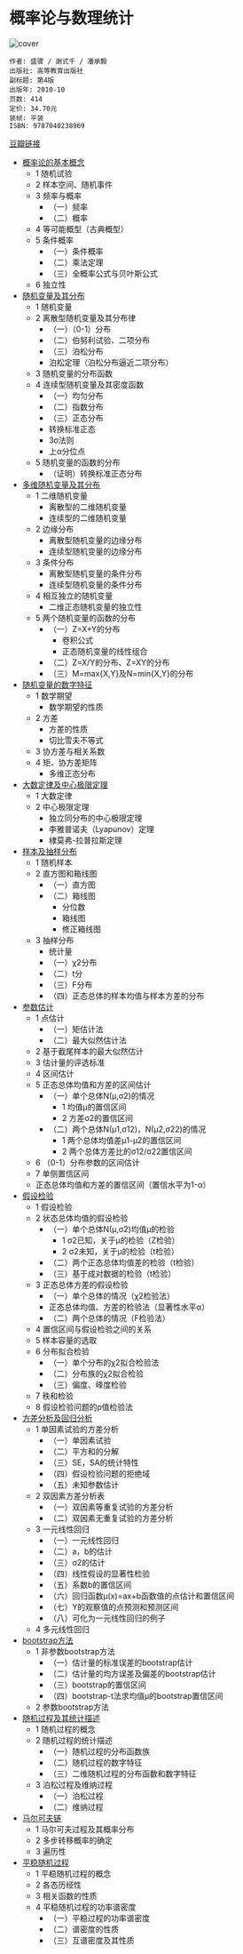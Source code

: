 # 概率论与数理统计
![cover](https://img3.doubanio.com/view/subject/l/public/s25000822.jpg)

    作者: 盛骤 / 谢式千 / 潘承毅 
    出版社: 高等教育出版社
    副标题: 第4版
    出版年: 2010-10
    页数: 414
    定价: 34.70元
    装帧: 平装
    ISBN: 9787040238969

[豆瓣链接](https://book.douban.com/subject/3165271/)

- [概率论的基本概念](prob_basic.md)
  - 1 随机试验
  - 2 样本空间、随机事件
  - 3 频率与概率
    - （一）频率
    - （二）概率
  - 4 等可能概型（古典概型）
  - 5 条件概率
    - （一）条件概率
    - （二）乘法定理
    - （三）全概率公式与贝叶斯公式
  - 6 独立性
- [随机变量及其分布](random_var_distribution.md)
  - 1 随机变量
  - 2 离散型随机变量及其分布律
    - （一）（0-1）分布
    - （二）伯努利试验、二项分布
    - （三）泊松分布
    - 泊松定理（泊松分布逼近二项分布）
  - 3 随机变量的分布函数
  - 4 连续型随机变量及其密度函数
    - （一）均匀分布
    - （二）指数分布
    - （三）正态分布
    - 转换标准正态
    - 3σ法则
    - 上α分位点
  - 5 随机变量的函数的分布
    - （证明）转换标准正态分布
- [多维随机变量及其分布](multi_random_var_distribution.md)
  - 1 二维随机变量
    - 离散型的二维随机变量
    - 连续型的二维随机变量
  - 2 边缘分布
    - 离散型随机变量的边缘分布
    - 连续型随机变量的边缘分布
  - 3 条件分布
    - 离散型随机变量的条件分布
    - 连续型随机变量的条件分布
  - 4 相互独立的随机变量
    - 二维正态随机变量的独立性
  - 5 两个随机变量的函数的分布
    - （一）Z=X+Y的分布
      - 卷积公式
      - 正态随机变量的线性组合
    - （二）Z=X/Y的分布、Z=XY的分布
    - （三）M=max{X,Y}及N=min{X,Y}的分布
- [随机变量的数字特征](random_var_numeral_characteristic.md)
  - 1 数学期望
    - 数学期望的性质
  - 2 方差
    - 方差的性质
    - 切比雪夫不等式
  - 3 协方差与相关系数
  - 4 矩、协方差矩阵
    - 多维正态分布
- [大数定律及中心极限定理](law_of_large_numbers_and_central-limit_theorem.md)
  - 1 大数定律
  - 2 中心极限定理
    - 独立同分布的中心极限定理
    - 李雅普诺夫（Lyapunov）定理
    - 棣莫弗-拉普拉斯定理
- [样本及抽样分布](sample.md)
  - 1 随机样本
  - 2 直方图和箱线图
    - （一）直方图
    - （二）箱线图
      - 分位数
      - 箱线图
      - 修正箱线图
  - 3 抽样分布
    - 统计量
    - （一）χ2分布
    - （二）t分
    - （三）F分布
    - （四）正态总体的样本均值与样本方差的分布
- [参数估计](estimation.md)
  - 1 点估计
    - （一）矩估计法
    - （二）最大似然估计法
  - 2 基于截尾样本的最大似然估计
  - 3 估计量的评选标准
  - 4 区间估计
  - 5 正态总体均值和方差的区间估计
    - （一）单个总体N(μ,σ2)的情况
      - 1 均值μ的置信区间
      - 2 方差σ2的置信区间
    - （二）两个总体N(μ1,σ12)，N(μ2,σ22)的情况
      - 1 两个总体均值差μ1-μ2的置信区间
      - 2 两个总体方差比的σ12/σ22置信区间
  - 6 （0-1）分布参数的区间估计
  - 7 单侧置信区间
  - 正态总体均值和方差的置信区间（置信水平为1-α）
- [假设检验](hypothesis-testing.md)
  - 1 假设检验
  - 2 状态总体均值的假设检验
    - （一）单个总体N(μ,σ2)均值μ的检验
      - 1 σ2已知，关于μ的检验（Z检验）
      - 2 σ2未知，关于μ的检验（t检验）
    - （二）两个正态总体均值差的检验（t检验）
    - （三）基于成对数据的检验（t检验）
  - 3 正态总体方差的假设检验
    - （一）单个总体的情况（χ2检验法）
    - 正态总体均值、方差的检验法（显著性水平α）
    - （二）两个总体的情况（F检验法）
  - 4 置信区间与假设检验之间的关系
  - 5 样本容量的选取
  - 6 分布拟合检验
    - （一）单个分布的χ2拟合检验法
    - （二）分布族的χ2拟合检验
    - （三）偏度、峰度检验
  - 7 秩和检验
  - 8 假设检验问题的p值检验法
- [方差分析及回归分析](anova_regression.md)
  - 1 单因素试验的方差分析
    - （一）单因素试验
    - （二）平方和的分解
    - （三）SE，SA的统计特性
    - （四）假设检验问题的拒绝域
    - （五）未知参数估计
  - 2 双因素方差分析表
    - （一）双因素等重复试验的方差分析
    - （二）双因素无重复试验的方差分析
  - 3 一元线性回归
    - （一）一元线性回归
    - （二）a，b的估计
    - （三）σ2的估计
    - （四）线性假设的显著性检验
    - （五）系数b的置信区间
    - （六）回归函数μ(x)=ax+b函数值的点估计和置信区间
    - （七）Y的观察值的点预测和预测区间
    - （八）可化为一元线性回归的例子
  - 4 多元线性回归
- [bootstrap方法](bootstrap.md)
  - 1 非参数bootstrap方法
    - （一）估计量的标准误差的bootstrap估计
    - （二）估计量的均方误差及偏差的bootstrap估计
    - （三）bootstrap的置信区间
    - （四）bootstrap-t法求均值μ的bootstrap置信区间
  - 2 参数bootstrap方法
- [随机过程及其统计描述](random_process.md)
  - 1 随机过程的概念
  - 2 随机过程的统计描述
    - （一）随机过程的分布函数族
    - （二）随机过程的数字特征
    - （三）二维随机过程的分布函数和数字特征
  - 3 泊松过程及维纳过程
    - （一）泊松过程
    - （二）维纳过程
- [马尔可夫链](markov_chain.md)
  - 1 马尔可夫过程及其概率分布
  - 2 多步转移概率的确定
  - 3 遍历性
- [平稳随机过程](markov_chain.md)
  - 1 平稳随机过程的概念
  - 2 各态历经性
  - 3 相关函数的性质
  - 4 平稳随机过程的功率谱密度
    - （一）平稳过程的功率谱密度
    - （二）谱密度的性质
    - （三）互谱密度及其性质